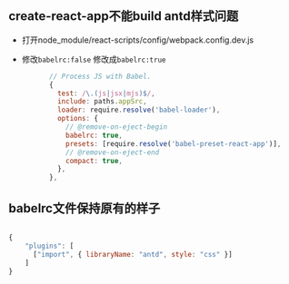 ## create-react-app不能build antd样式问题
- 打开node_module/react-scripts/config/webpack.config.dev.js 

- 修改`babelrc:false` 修改成`babelrc:true` 

``` js
          // Process JS with Babel.
          {
            test: /\.(js|jsx|mjs)$/,
            include: paths.appSrc,
            loader: require.resolve('babel-loader'),
            options: {
              // @remove-on-eject-begin
              babelrc: true,
              presets: [require.resolve('babel-preset-react-app')],
              // @remove-on-eject-end
              compact: true,
            },
          },

```

## babelrc文件保持原有的样子

``` js

{
    "plugins": [
      ["import", { libraryName: "antd", style: "css" }] 
    ]
}

```